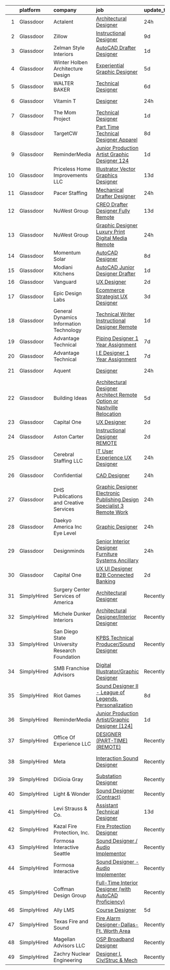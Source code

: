 

|    | platform    | company                                        | job                                                                                                                                                                                                                                                                                                                                                                                                                                                                                                                                                                                                                                                                                                                                                                                                                                                                                                                                                                                                                                                                                                                                                                                                                                                                                                                                                                                           | update_time   | location                    |
|---:|:------------|:-----------------------------------------------|:----------------------------------------------------------------------------------------------------------------------------------------------------------------------------------------------------------------------------------------------------------------------------------------------------------------------------------------------------------------------------------------------------------------------------------------------------------------------------------------------------------------------------------------------------------------------------------------------------------------------------------------------------------------------------------------------------------------------------------------------------------------------------------------------------------------------------------------------------------------------------------------------------------------------------------------------------------------------------------------------------------------------------------------------------------------------------------------------------------------------------------------------------------------------------------------------------------------------------------------------------------------------------------------------------------------------------------------------------------------------------------------------|:--------------|:----------------------------|
|  1 | Glassdoor   | Actalent                                       | [Architectural Designer](https://www.glassdoor.com/partner/jobListing.htm?pos=124&ao=1110586&s=58&guid=000001821f89dd9e9289d9bdbeb3566f&src=GD_JOB_AD&t=SR&vt=w&ea=1&cs=1_c3c13415&cb=1658386505655&jobListingId=1008018562948&cpc=B076152010A3B66C&jrtk=3-0-1g8fojnf4k27q801-1g8fojnfpjflt800-c0ef54a37196b6de--6NYlbfkN0ChYVx_I3yfZ_JDY3EFoivtqvi_stwnZ_kRt8Dowt_l_d1ydueao4NE-oUleRJ4yhh_ckygWKEP5-N0wGmcnQETPOLjlnrhwPluZifsPpHP5CnsA7G_-A44zcAi56axv7C1vHVPCpG3Lo4cpjWrYVQZ2zjuD0khbaun0PKhNXV2aix0iec4F6BCPG1tjWDwWmA7wrXpPF5dUFSm0_DPxuVuggCPb2-qxka_SWYgmekY4enoGexcGGQNUH8AimWf1sPUW2sTGc57cfGAFyIZRBePGlmzWFqpZ0PiQqHrOnQ32iowrOnGyPCMNA0s6-mHWsbpmaNRbEWMys1_bRmqfWi6FxGHXarMq17QQ_vah7mcu0akSG-0TSNvXY-217NcFXdgVcylEBLuPZtD1TQ8UPmfVaUYSlo0PkXIAxJkR622Jr_0IwncsNF9uD4iEBkh45Z5EsWCiJds-7nCsiLdd0zjO3oPGJ7Nm-arUCZ0beMI2AhuRrHfXwFXW-AU5kbwJj0OQqzmmRQ53wl8QytxoaHyIlGHWH-XF4GR9v4xTBw1Z08ZipuUWvjJbRvqVojowx8l8ZfT4xPUK1-x5ehafw6_GWTESBO3vlAk5PInNHb0DK4ADpl2Z2c1KQSdrIklMtwCnJ7-z29VblHpuFwhvT1du7XiJ0yz4GAw326oYUNl1L6dMnPnmQLvUpHlWsZsKQvjaJ2dyJ1mNuofc2rkr6UaBab_6WJhhvnGTFeKfbBMsITOZ4UTb_AWS6-8W3Av3LzI1uBYP48eSsvRGmc1jpujBfCeWhllF33b45gzFJJNnr41HFKc3asD7Rq4mdU75FP0ZN0Q_CXq_2GAJIOY26r02wnn37324T1dWCQCZvH0_eMQkTbokOMY90pPLAY3Eg3RnvEpToh9D-J_HLgFSYOi2hYSLBblWAWwyKEJEoOVk-lxFfcMp7a-2WGlMDyp0kit2jUb9zpnLMvMK1al6xqtkvTdJepfzz4nl9ZJl_5nig%3D%3D)                 | 24h           | Overland Park, KS           |
|  2 | Glassdoor   | Zillow                                         | [Instructional Designer](https://www.glassdoor.com/partner/jobListing.htm?pos=120&ao=1110586&s=58&guid=000001821f89dd9e9289d9bdbeb3566f&src=GD_JOB_AD&t=SR&vt=w&cs=1_eb2e419d&cb=1658386505654&jobListingId=1007997798866&cpc=654405A9B1E0A9F5&jrtk=3-0-1g8fojnf4k27q801-1g8fojnfpjflt800-02819dc45a560418--6NYlbfkN0ANMurRYyPEXg08u6OamUd1Mvhk-zhFSGYIZgoJR86UvYL2v6MoUqae-sD5DnU21vp4mwq425I4rhoRs2TY86WP2ZGxwYggeqRifMfac9_iVUjVLTSmzBiRRHPm-QA6FUEy6rVYqW73YgF-0AnZ1u-lc2kZd_IZkx0fqVwRvq2KMPivu2MOtUEWL4qeidtRgobIp3NwPqKFxYGniXq5_HsgwY8HroClOY3g84X7FuvIVgI3BXG-4hcrqG8EaE2ENz_DEbI3-7FAgiX2GX5kouTG96KR9Y7xrqzsYP0V57J9LxpZtyEmqTym7xOeWweWTWtWkCeIbAE4185CS7Ix-mltd6UYQQ5lsNj-PXzI2MISjvQAbcmmhQw-4ZTl1SCyptBUeMBpOwhtCtx6caD89Y6YGFSXAa9m8RsXESjHMzoxBfWD8hhy1ubriL1CcxuMYvNDym3i93g6EEommp5lmNrKy2BEUJnoMCbT-SeqC40hC0livkJynW3ZNmpihFIplj6SmD1IsGMN1dM1BOKMpvp_cAlkzOTx_WET8CrnhjVpI7TSoMplTeD2o4Q3XJaM7oEY2AAUEMFpHrxSvueBLyEqkG51DgvgXjVH2JYGMxbEoRXwEgkAVkSf4uuqaxoPCwlH7Ab89YAQgwPZ98DNTqjcnI74pwSa98ROMniI-x_GQwIFAs9Ga2acAIu92wHRqK2BhBFb80jM3JFrmE_29sziZidSAFcALvW_19FJdsbEyyWT6LSzi6s8lvikDPSB0szWWbctYHJMk1q_I-MLI2RRrZjz2Mz-6KYivA0XEN5vTbu_ceIKbTLlZZ8gkn56rZ9AQzaKCjVEFmj8el02k-X70VaZmaE8m9BEZvjTDN89WQrrMvH8XNZWIbYzJoPJlv-pIgka5QDC230ACwCwWYzvV8S4XdOfjbg%3D)                                                                                                    | 9d            | Irvine, CA                  |
|  3 | Glassdoor   | Zelman Style Interiors                         | [AutoCAD Drafter Designer](https://www.glassdoor.com/partner/jobListing.htm?pos=102&ao=1110586&s=58&guid=000001821f89dd9e9289d9bdbeb3566f&src=GD_JOB_AD&t=SR&vt=w&ea=1&cs=1_c846f594&cb=1658386505652&jobListingId=1008014475307&cpc=987D8AFE463DF687&jrtk=3-0-1g8fojnf4k27q801-1g8fojnfpjflt800-3fd5196e00651f6d--6NYlbfkN0CB1tmP7rfbaHtYFmPjg1Xv8BJr6DUbyz0HQmM4H563AlwRaaZ8jklwqnHGvrhiHN8wKb1anHQRmus-yG0nldGp5xBV1QuEg1tch_wvGGqXpM7o0blLuAhDHP7qCmEafrjWjpSB3C8cV9eydAYzFqDOpqvLUmXHJqtQre74ifzIzduPYtI-1pooTMFp4HtTW37TbxiytggaSkwwVk36aMzNBMhOJUzL26d7Yl_Zr9SCqBv7kXf8PHQEGk-Vvem9N75wgbxfI6UFHuYH5G3LpZkVrfB_FPrnf6MeJIsVx8v2SknnJz5_Ktr__tGxMstcYd0DNr39a2ApH9aXvfz0aXRO9tzFUTINhmL1yWldXZvIWJeXDTEvDGj-R2vciO6csK76fg1cLbtOemps5bmt4B0_FK2owaQSVF939Af---q4tmj-EKM4y13P4I9p8gty4R50E2L7i3OqI93-l7VER8X7mwGcSyfafhPaFlQastx_B72cBn5N-NjFeOuX8gZUfio%3D)                                                                                                                                                                                                                                                                                                                                                                                                                                                                                                                             | 1d            | Boca Raton, FL              |
|  4 | Glassdoor   | Winter Holben Architecture   Design            | [Experiential Graphic Designer](https://www.glassdoor.com/partner/jobListing.htm?pos=115&ao=1110586&s=58&guid=000001821f89dd9e9289d9bdbeb3566f&src=GD_JOB_AD&t=SR&vt=w&ea=1&cs=1_f90045ac&cb=1658386505654&jobListingId=1008007939737&cpc=1CBFC3E34E2A31FF&jrtk=3-0-1g8fojnf4k27q801-1g8fojnfpjflt800-7533a7de50abdb8d--6NYlbfkN0D9WMuHyiUFRAVMw1vLb9mgfRMEuOrfRtKWHTw0J5TN7iSKJUY5pXAqhTZVih5QvTBCVu0gudC-AyRxMoVKMBCKILS4UVqwaUvznjP7OZ-xIqYT1P5laE94P7I490BgUA4ShgKyP-N1lvatgl1PBSlcSFxr57yeaBThktCu2K62TgU-b0K39lsgXeVKdPgHe4l2e8Lyp9kLqef4CeyWlBznX1Ip0xv5wk9RwF8mqPf9dQbDKbPXYc2AeeCEOaFYSepZyxj_K4dYtHq8ha5DLeEzgzuowCC3Cbnpdy05b-sGp3va-hENa7v-gcG0UjrJ-EpstwjTd29ZopwNFZS_Jelkrs-LTIozhjWAHz-1S1rQRBxSVUzz2Fg1Dd1HzM4weKzd3Emg3VJKb8inoc9Hbr5QH6FPHbo011pHd3sbMFWYqLKH1vSCNgZu-FX9_CXZZ4YlJ7re3Ssdvl1sMTZ07Sxj3ZhEwdT7WNLgU0RcLzWv3cOETdA30XXEF75CoSvowv9kMnxQq994cg%3D%3D)                                                                                                                                                                                                                                                                                                                                                                                                                                                                                                          | 5d            | Kittery, ME                 |
|  5 | Glassdoor   | WALTER BAKER                                   | [Technical Designer](https://www.glassdoor.com/partner/jobListing.htm?pos=107&ao=1110586&s=58&guid=000001821f89dd9e9289d9bdbeb3566f&src=GD_JOB_AD&t=SR&vt=w&ea=1&cs=1_a941820f&cb=1658386505652&jobListingId=1008005332025&cpc=F7A2269C793D5877&jrtk=3-0-1g8fojnf4k27q801-1g8fojnfpjflt800-16b3193b0ede4e7f--6NYlbfkN0A1-j4u96m2xyqoeIWnPoR7_J4x_bs5PQ-S-7T73NKrWs1ICRAWkHF7n2wd2ehqD8mDuGAT67GNun9A0CDmgBq9KSGfgngPpHkvvyaAc0N8118XMNXDUARQgpqAiZ1AtpVDpoLLrYWxJ2obS0RKBKzT3HjfD14k6Li0J2v4QPvvVLY-SKT17o0j4UWNUxG3Dt19pFNoSCLLS1ux7HsAJMub1bOcRKoKmDtHSowxnp58r8UpROCpZQFyzERDz4fxbgE1dS5Zs77OLoprEEJiUmsoWO8lPOVyUTuxb_RouX8NeLP53-6_P-eLFjf_WhhpwXziRRaCqRQgN29WUTTBXPpc1t9wrEky-P1w1iymghDe9p5FiWhG5do15xWZV9FLaKNlpReSwORPhNCVgNvxZkQj_nd11Q-TBa5w-O65Hc8htsaZQ1fzd0MJgN2n2W8DnqzAVc6zlORR1dn6CdP8BGKxS376_t3KJg5cijw-cCO0m5E0Z9KjtOSt)                                                                                                                                                                                                                                                                                                                                                                                                                                                                                                                                                 | 6d            | New York, NY                |
|  6 | Glassdoor   | Vitamin T                                      | [Designer](https://www.glassdoor.com/partner/jobListing.htm?pos=121&ao=1110586&s=58&guid=000001821f89dd9e9289d9bdbeb3566f&src=GD_JOB_AD&t=SR&vt=w&cs=1_46da107a&cb=1658386505654&jobListingId=1008018057584&cpc=B076152010A3B66C&jrtk=3-0-1g8fojnf4k27q801-1g8fojnfpjflt800-cee884753ec02cbf--6NYlbfkN0DMrcEu7yrtATojKJA7cEzGQ3FdRGWLh0CZQInL4ECGI6k5tN82kdM0cJmh4vC7GggASUzm4EaCsU996kXBUZT92GSyxVuIOMC7ENHxGVTcr4_OgURBeGcEA39yMWfAcK3s_jOy6ePmQybPUfHlglFHcFzcX07v2DNk7J8Jgovk8OcR6kb0GPZDzz_AG1ZSA1D9bvU2tXYAypnI9qdIK2duhaC2vYZLet-IIyXBqbBLv7fy0W83Rph6d25_T0hMUqjzfWsWLVCiDQAQbLNT7zZ2_QwuteEZzHVfHVFuPYNZ29pnXDwW6N5IkRFIhEf4kplnT42TcZ2jd-EOz3xuUQyuj7WuTqO-N8N1HHdZsiz0MEgq5p9JAAM70kc0WdNqJ_mGI0MTENdPpDXyWc1krbs0LXJXHUuddmr1QJX9LYmP9wZcJhUgEhINLORgSmKuc-7kd7_PQSxlfonWN4eBqoHskkcoCSQgefQ%3D)                                                                                                                                                                                                                                                                                                                                                                                                                                                                                                                                                                                  | 24h           | New York, NY                |
|  7 | Glassdoor   | The Mom Project                                | [Technical Designer](https://www.glassdoor.com/partner/jobListing.htm?pos=110&ao=1110586&s=58&guid=000001821f89dd9e9289d9bdbeb3566f&src=GD_JOB_AD&t=SR&vt=w&cs=1_ca86dcba&cb=1658386505653&jobListingId=1008015881471&cpc=01657B10174A43CF&jrtk=3-0-1g8fojnf4k27q801-1g8fojnfpjflt800-0d498fc8e3d0d3c1--6NYlbfkN0BDp_epf89aHDQhKpPegNJQ_ldQpEFZQsM9OcONMGxWx6pU56EKHF58QjVdAUvn2gX7x6mULkCgfiwglTGDk5AuTjhhtxz9G1TGBsxBduhQeXnE95Ks8Bbut1Z9IVeB0E3JT1sBMrWGog5l7WGcKBrywVrNf-mR_QO2F_LnbEVnoUygn1Bgw24Jp1FD2PCkTCU-4GrWX-PcDy59WiEqCB31WOCCbY-g4bYNypCus3NOd5iOEhZKWLyqM1k7uwsLdhwMPJt55lI_rlyyxOwtnhCrVE2qXxt1-AWnZ-gJ9GDiprTQjnFRW-Z4qQo5QLsHVLsAw__Z4S39YOwn8mzM0UXm9NQsbvQJKtlM9FT5fxnFXMvu_sL7u_ZevHC4rhBzGljFhCF8vMDMMr0RkSFXittJsd_X5R16W_UdRYXWcwwSAZKPlk_xWZ4x94dTCwiWI9YG7X8f6rRNGG6oLByaMzog3KnPNA5jyOKYFKLbMEZybgUjC_vHwNbknMtATFUYOOw5FtiAOci3YNK2wrqg0XutrWqrrEIsaChN1e3elBgPHmnVHTliWfABXFFmmEJCN7fEUz1mQ6z7Bw%3D%3D)                                                                                                                                                                                                                                                                                                                                                                                                                                                          | 1d            | Beaverton, OR               |
|  8 | Glassdoor   | TargetCW                                       | [Part Time Technical Designer  Apparel](https://www.glassdoor.com/partner/jobListing.htm?pos=129&ao=1110586&s=58&guid=000001821f89dd9e9289d9bdbeb3566f&src=GD_JOB_AD&t=SR&vt=w&cs=1_224b267a&cb=1658386505655&jobListingId=1008001168862&cpc=C4A69CCDBB3B9599&jrtk=3-0-1g8fojnf4k27q801-1g8fojnfpjflt800-21c01eebee5600a9--6NYlbfkN0A6TktYCN0VG50lat1bxG6ZYGRoV5Av1OVF6J5hGgtfkbuLupBOf1hB4AfOK0qYtBd7wMBA6CJp82nAZ4USLNujEOWFbAMOMT4KwXvPCj_gayr3iq53d8yWc5MSqcO-k2mX1sVVPtvoxxvc30eUVqePpwhLaTIaXh15vfObKKtp0A6I0ENLoFQkQlxd6W7mJDgJS3Hed41Nk6g8VYFmYUU0xsQEOO5_xUaRo5hnAAAfd0XLGudt8GC8FZ9CnNyaUZYEnwDVRpX_wu2apKJ4fAGqojyB5w7IwtwJWWZuSy0EhqkOYKGgAGTHlxJxURva8cYeri4vJIC8pQGGmvPPffv9TbYkERoGxKWKeJvlqemDKgkU543Oouy7dgltk5Nzzj9MOwCTfvDclxjLXfRk6YD3XmUKDj7wonqBqBblYj_mPDrwkgY_8KJS-yGBp-Q6qBxsXHaYndzffKjDhymQKFHWJwmzs7NL-4LTatI_imbJiNKL_wdrovyo2DB40Cp66P9i495SHiS66HuZXRuQmdqxsWKW489_VhuhaTraE_Ao3sG-Dl1LM1ZGMYjB-r4WtS1yPFen86xrVRdGGvwR27L941SacWGRDFU8YTmU3ZtkZ6GfUFd8fo5BFZn5OykoyV_VSmzGAJVhVcA8S20GynBAFmqpYXVdjgn9TQWeCR3Wy_5-reuF2jaADDUUCh6Nv1-l0A5aTtvE_9BKn-Qm92rP03LhZvzJv9g%3D)                                                                                                                                                                                                                                                                                     | 8d            | Union City, CA              |
|  9 | Glassdoor   | ReminderMedia                                  | [Junior Production Artist Graphic Designer  124 ](https://www.glassdoor.com/partner/jobListing.htm?pos=112&ao=1110586&s=58&guid=000001821f89dd9e9289d9bdbeb3566f&src=GD_JOB_AD&t=SR&vt=w&ea=1&cs=1_052332fe&cb=1658386505653&jobListingId=1008015049343&cpc=8795CF9063CD573D&jrtk=3-0-1g8fojnf4k27q801-1g8fojnfpjflt800-483923777035cfd3--6NYlbfkN0BV5xWQvMmIkgUcdRWb7iWRWS4LnwJ0A4ASNg0KGqrukA_POA8ifgoOj7ZHGRdIKnJ6hU-Fy6hPRatKZ6qieiqvEvHj1oqrTY0pPiXCJ8Br1qXsme6Nkk9Pt9LV9bT_ahxJy2MUFPpA0rgFw3VAzODJAa2N6_q5OshETSVwVEzbW1JPJkimDcEuDGFDkUvGDcFzF56dYjs80cU1j7Ej1KScrtqV9-Rt6_a7SISGgQKw1HUt1sttcSubsFmSBJeGvAwuTFIVYnMHWeWx2TQ3ar_iZbGzGO9hNzKwqotoRVnGHpKUlMIXpcbNktsTY-B3S-X4Wlx7RaYkoQK95zOwGCEvMVpl2SSuZAqGrqdOLjYOayWujfxWgVJekdkXxqX4RxNZYuoJTZL0vhkFzkIFt7nj9DgkLrvk90gtWYxBM4_rJ9UE6UPw5N2l9B0J3gK7Oa-5F-ETUzeoGM9EHTqHK6Jl4MMfnIzOjHQV6hWMZjgJtfKQ5dVrr7v8cI4-hP8bISm6IPIUkSlrYA%3D%3D)                                                                                                                                                                                                                                                                                                                                                                                                                                                                                        | 1d            | Remote                      |
| 10 | Glassdoor   | Priceless Home Improvements  LLC               | [Illustrator   Vector Graphics Designer](https://www.glassdoor.com/partner/jobListing.htm?pos=116&ao=1110586&s=58&guid=000001821f89dd9e9289d9bdbeb3566f&src=GD_JOB_AD&t=SR&vt=w&ea=1&cs=1_3628305e&cb=1658386505654&jobListingId=1007990351779&cpc=07D58528F3898F33&jrtk=3-0-1g8fojnf4k27q801-1g8fojnfpjflt800-2611e5a9059534b8--6NYlbfkN0CO3TUFr4URSSPX6l5TkkvVasDt3AClMGcpanEz9GSmtas3hvN532OzG2KV7dqt_BjTS7KI1YO_YRHQFUtq3mgbsywGwSfCjmcTIVn8kRUrrLpWiQgzocsFqE4Fkmk6LdmdL0_OnbGjrDPxeEu8zEZaoNUSWde3zRV8DzoSYluHBsM0iSMw4YYUIH8cVsz-GWnSXdt2zdKClIO-r7rLiBqzVGTLC6-9uLuGdUbHV4GYUAN_3uIxa-sk4AW1K88x3sycN8V-9EvW1NyJN5xgADQw9g4XMfqDO85ITG5-k7IF3PtontQ7hMtmyTI5q7bqRoZrEyS47XdjbEuKCg8H0pZFd9xGB0bnQCqE9L3vu8ZRSfK0MS25Ang6mEuTc7_8olCnsFPX3yU9CI6d0AgdexNRfNJd3lFTPwRsgU4cCmP-lJBYmhGqwafJjsskLr0cGpWPwDY0OhXNJW9GKuglDA7QpuEHDpsH9cRjomY1gPlzETE7jnAi9AYsbkKDzkoTUsBOwlCpFeiOoulspB0X-vJ-)                                                                                                                                                                                                                                                                                                                                                                                                                                                                                             | 13d           | Brandywine, MD              |
| 11 | Glassdoor   | Pacer Staffing                                 | [Mechanical Drafter Designer](https://www.glassdoor.com/partner/jobListing.htm?pos=130&ao=1110586&s=58&guid=000001821f89dd9e9289d9bdbeb3566f&src=GD_JOB_AD&t=SR&vt=w&ea=1&cs=1_97911eef&cb=1658386505656&jobListingId=1008017195650&cpc=8795CF9063CD573D&jrtk=3-0-1g8fojnf4k27q801-1g8fojnfpjflt800-739d8fd228d80649--6NYlbfkN0C9NbM5eTIyBy5lsQEfjp0LiR4ZnSOO0g4plUqowSZMmwKNhg9sK_ssyMkRY9ssskwH5gHXU4cBqwkUfQzOhIaK8PwLqauZHPvulyzvoFLWwtLSuwWcY2fwHuPwOq-t23QvSF5JZfsMxcg7m6pC8ZoCofCtR-OHmBbCgeeqBxdocbUlNvnKyLWZDAoFRVWg-4uMPBJBfieu1TyZP0CQVsaB-yvSnH4xYULtUBtq0fHHQ6Y8zHnQhiNOcZJlwW7xhLCYilSbvzJKg4fufQbr7B9hfQ76JEPZ6bluwTg4UEn9MpqafOv0fBmUfb0BDNs7HDBE4wooAJ69kIzGHnOT1Z9Oi0B3YB7RRYIkk_0teH2gqw5dWREiCd-dHSepW_UjXxEKpLIkdJqPU0l27KrgQEQmRH-3nrK6-IAGwuKZ0078nOHQxtxVmxRzOu9X7rjU2Gps7GYl_cUMFuhEb-aCAkW_ifMgBVIQUHJYjhSkQuKK0qlLvnJBLgyBZgHTv03GGXZNsy43na8CC7PglI2ubr9u)                                                                                                                                                                                                                                                                                                                                                                                                                                                                                                        | 24h           | Saint Paul, MN              |
| 12 | Glassdoor   | NuWest Group                                   | [CREO Drafter  Designer Fully Remote](https://www.glassdoor.com/partner/jobListing.htm?pos=113&ao=1110586&s=58&guid=000001821f89dd9e9289d9bdbeb3566f&src=GD_JOB_AD&t=SR&vt=w&ea=1&cs=1_3cc03a4c&cb=1658386505654&jobListingId=1007991383802&cpc=4B86475FAF393599&jrtk=3-0-1g8fojnf4k27q801-1g8fojnfpjflt800-0e4dad841746d4d3--6NYlbfkN0DWCPMblvXmg65e051I_4RS2vwM3HfOIbdzHgj0Ry8eUUQ1wuH8q149_sayr-Pppzbec4mBIRsLo7hx16pbEppcvtKkjN4DJPjUYwzW1SCVDHGYy2nyP8uJRGHCgysSzPE7MeUq_Mo5J55vni2LO1pARVBHW1TxFdGuEJjRTyUbVpR4a-lQu-OjuaSUeuNciWZ_4OqJRpCnPdjjctDRQnR1m50GEs22KwC20Nr2qJmkpPrKp1RFUk5W-ahgR96k-AGc7Kwa5b2-VkPpxDOOWSQbMpduncwvCSknRKb-a5VbPBzez7yhDOEkIUeH7tMECFCKdIwc6hX9pKLi70bH0HuTqCE96ECSwHrm8WinMaLI1QM5nT9BDqPwoN_8TVFi98ilg8ERCFKJ3V5nwhFX2m5VXk75pQNMw4qBYoDOShAgyMQEaw7wLsflbQSJ2Zi5tcbTi8-O94wTHMDqP0MH-7RWFZOdIBsA43C_qIx2ZflpPtNZr5lXL_Ro8aHb3pYXMaY2MWMgIVyVDwAgboZLUKy0rHfGQ6R-JTI%3D)                                                                                                                                                                                                                                                                                                                                                                                                                                                                                  | 13d           | Remote                      |
| 13 | Glassdoor   | NuWest Group                                   | [Graphic Designer  Luxury Print   Digital Media  Remote  ](https://www.glassdoor.com/partner/jobListing.htm?pos=125&ao=1110586&s=58&guid=000001821f89dd9e9289d9bdbeb3566f&src=GD_JOB_AD&t=SR&vt=w&ea=1&cs=1_8798dc84&cb=1658386505655&jobListingId=1008018246750&cpc=47CFDC01B3F81FAC&jrtk=3-0-1g8fojnf4k27q801-1g8fojnfpjflt800-86aeee7ca621c6bf--6NYlbfkN0DWCPMblvXmg65e051I_4RS2vwM3HfOIbdzHgj0Ry8eUTX2grtM8WtZedPS-r9tmH-it_c58YA3SJkQIyd9c9uCjTqEP9O2jUZQ2ifxV2g0TlZ52NYH6mne5Tx4hww6hsJ-f_HF0cTEOEQY-ofhY3S2GN2hVGt7SSsYTf3n16X2WmTNQN5dzj4zwdnbVHQnCyaRW0wh31nLwFpsTyHu0IGKW4e_LVU1Pxcd8TIgOVkU01U-63VWporervRvk5s6M4n9IYRJtrevWkidHrMUlTf3n-DqjgqHOberHuLiOHVb7l7mDgs7svzjPrlziUjjbx3Xep52R8OGEBesQJEedbCtgJfYJ4zfDMxBzNpqygHZnJjIvV9_BsYiih99vuFI_9EMBR3v7zvOe747dwv2fUZG3GVxYxVAyrbJn5f6K-uUDfvBHefqbErSKhvaSNZNFXXpi6OzAw2sSBo2JDBmSb-TD-gpjq3TDfnpGMPyv98l-kBFRlrqrCzkYro07KYUkN-QOfKuZF5r5fD3fA124KHO)                                                                                                                                                                                                                                                                                                                                                                                                                                                                           | 24h           | Remote                      |
| 14 | Glassdoor   | Momentum Solar                                 | [AutoCAD Designer](https://www.glassdoor.com/partner/jobListing.htm?pos=108&ao=1110586&s=58&guid=000001821f89dd9e9289d9bdbeb3566f&src=GD_JOB_AD&t=SR&vt=w&ea=1&cs=1_9af7f3ad&cb=1658386505653&jobListingId=1008000555080&cpc=48B9F4758953335C&jrtk=3-0-1g8fojnf4k27q801-1g8fojnfpjflt800-8f66ce08d7fef267--6NYlbfkN0DTCol1LSrtDeUAgJqnK5qe80nms6eFA40qXfXqIXevpFyqZJjC6Kuv_Vkb9EKEHwYS2LXhlzrYlWHtFNQmwyiSHeg4VnfMAqWMhVvdI5M1U-leCGIL7HMzoYDScsyG0zv8fpqXl6Om7FQquKZ3w4D1js1Fo_oZTrEom75wHDdN8YWGcHcInPUuMxxa5PuOQPefNe6szFX5itqmBamNXrDVI_n4SJJEvwCnJakWg9xMOGQRLyLu364rMrMHZR-GDE2m_LqK3qKu1iOfcd6zSumTTYuSIzVPoFkSg347B5JAFXND2NbUbRsGqKF_0vo-o_E-25IAFb4Ff50La01PwMtQ29lGf2Cx5R8hc7Lhv2l4SyZktt7KGBynA-fxrOMUydILUJe5I2WWK_ACOls5A5cDErZ7eipYIbHNSexHvDauCtcg-N72C9OYbTNFpOTBW6_ZQnFG0MAi5_-3FtWHo2ppN1dxPUwZzG2M8Q8-glrMQOqxndk7B9LxcHbaWIp7JPo%3D)                                                                                                                                                                                                                                                                                                                                                                                                                                                                                                                                     | 8d            | Remote                      |
| 15 | Glassdoor   | Modiani Kitchens                               | [AutoCAD Junior Designer Drafter](https://www.glassdoor.com/partner/jobListing.htm?pos=114&ao=1110586&s=58&guid=000001821f89dd9e9289d9bdbeb3566f&src=GD_JOB_AD&t=SR&vt=w&ea=1&cs=1_a8339daa&cb=1658386505654&jobListingId=1008014902943&cpc=4B86475FAF393599&jrtk=3-0-1g8fojnf4k27q801-1g8fojnfpjflt800-332cc31a19869837--6NYlbfkN0A0jK6_b1ZQGaaYFytyHnxZ18D3zrhrxrvRXpp7YqkbywCQ-op18XfOlQGboWhonx6iEJ4b8-XzXDBLGLr_-5clrshc3jh3TC2gYneS3LeuSoBTHDJgXKmZXAOW5mvRbRhXUzU0Nmhh71_O1KdVsxNjeyKyyi36S3Dq1bFF-27N2qWxXqy8vUhg_L_WWQJPpHEDTlSHcvHc8nTJXtwQI6JoFLLxGGuWQOASojeHMMhe0DGEnH2RvaRdW1FFdIBSYxJFOMsOfpJyiZnnDk1DD1bucQ2cVNP27bTLZPlszOKp9V3X8Nau6mawKJHIeCTHP-FYNsLncTFQNB5As2F-dbmihREta30P-mkR70nsZQbOLEsMUdg4ktae30Yj8M4ATU-Jp-AImYit3TxZTRluotxEbh-CliLtjrvdV2bRynI7HM0G4jTpKXQ0qTMWrD9tICfFogO7uCEx0seIU5DIa5F373a9g_M_nnLnobvMIaQB3yzgquWOTBQVo1_2HtNdsu2dNqKXQOEtjA%3D%3D)                                                                                                                                                                                                                                                                                                                                                                                                                                                                                                        | 1d            | Englewood, NJ               |
| 16 | Glassdoor   | Vanguard                                       | [UX Designer](https://www.glassdoor.com/partner/jobListing.htm?pos=118&ao=1110586&s=58&guid=000001821f89dd9e9289d9bdbeb3566f&src=GD_JOB_AD&t=SR&vt=w&cs=1_c4248cd5&cb=1658386505654&jobListingId=1008012719121&cpc=C4A69CCDBB3B9599&jrtk=3-0-1g8fojnf4k27q801-1g8fojnfpjflt800-ca902f2d715a43cb--6NYlbfkN0BWQs_M7ZA8XLbIFWVw-PYcVVEPryqVLyWhKaEKPskHy2YkbHyHJDwBFABfX2IzFJUFRIsxY7z-4KfcKbQhDNfGzPyTZgFL2yMW2TdbHptY5QmfxjoI23w9jMOtnl386Kp-2yF5KAlHVin6fjtTo9FpGMuvuo1aBx15Qf890HmH539j9zNFce_toXoO6iTfak7RCYL0cZy7tdTShyV_Drxg3vc5YGgNIQWhPJEv7fPpN5swu_nXPBPJKPMNwbUlesuUltD_OyKuPZybGdzPAcZ-kfVtKnuKDmlNUbzKknAHMhJ9ebHEIBJ-5u0_Ermhz5hFHWd5H--R5X6fklYScasY7eT0waqe7tUqoCsVrzRsiUciBDA2P411qO6uQqdFI5y6xk0lQ2GCWy6AC9vnISEBzXRy5FpE_pQANgu7iU_vT7XPvmBsonDk_P9i9OXNJ5L2PcfzdyPt19kZMzPYRomAA6C8XvGQE3BO9zqBet_sCHnPsZECGac9EdIGERehUndegUlhp59UWXr0Yr7ahH86ZCHEBc1PABGNWw1Dtq66Gg90Mco9fvzHHbcvSlZlgSkUAsCetDNrUCig651ci2KveYRW1TesALfOdqcLjCgiU1x1jdjqkzTiBAbQ0xPzim1ZpUncXP3snCfHV_uSAsvlET-220K6oliu_XdRbqQUq6T8xZCgrneMIZzTynGERISfFhuHmO5Na3oo2Zsns0ymVpXiSlesR49Ml-dkJK1aIjJf6wBnNew1ag714r8oo25eBSnNjbe_CH9saJsopFf60p1Z06mLon0CCJMGrL6iMvfT2HxDLO2oYyXvB-lwzHP9fh5N_34r8fx4Xv_GiZ31PwnD-7nkGsS014LeLrCZch-QsbxpZ6cHgthYXW7t6o4wmi_HNo-6wUVwr3S4Y7kfCpvh6WwP0LO5dRg5KlZ7k8JIhx6mnPwb8zmJL5e7Yi9FT6hEpk47CNoYi7PnPkmcMK_yOBDdlGidcksw_T2F2ql7An8xcELjN3cXs0sPBPz0jmY5pnHbig%3D%3D) | 2d            | Remote                      |
| 17 | Glassdoor   | Epic Design Labs                               | [Ecommerce Strategist   UX Designer](https://www.glassdoor.com/partner/jobListing.htm?pos=117&ao=1110586&s=58&guid=000001821f89dd9e9289d9bdbeb3566f&src=GD_JOB_AD&t=SR&vt=w&ea=1&cs=1_d4fbd1c5&cb=1658386505654&jobListingId=1008010953277&cpc=451933188B21919D&jrtk=3-0-1g8fojnf4k27q801-1g8fojnfpjflt800-93ccc19a16b6488c--6NYlbfkN0CHUnoaWEuS_tgOllsHIl5Penk8b-4u1HU56XUbTn7r21XQTncnGJUQIrDz7-j53y3YhOfkw3_gvP3W_SuXaZkgp-rYSEfTyIXvjs4qzgmBbg7p8CEXbQGZ7lFZRn-bUL4Uyu_hez59SskhYTUfE7XEHj2jBwwgpMS-44WgScBtACp_8ItluDhpIWwhdDgC2MTqXaMmGvLr3DzJx1WMg3dwODFW-Q70C1bwT0wCyLkAwt0fc7sLM9OXUJConbbilatoOvq91rjOzHvqeJ26u75YNZGpMNSRhwuh4BoVw0IjcFRGaXO51XRa7JXsZIr_C9mWPrub-YLQawterasiA7vdXLDI0WUQIUNnRj15o3xp--Ddb4uyUNDIfn9-ZD4gB_JApHumnDPZ_MuISUjKkCy58uv7VqF084PWbOOPwUGIKzB-TP74ZBLnjbzTH9OD1QFctVg0Yv9mkJHNOLY9cGJsx3L9QLUKbw_dPCujrxFT8eQhm2rTaLmvxQ1eD_Dm6Bc%3D)                                                                                                                                                                                                                                                                                                                                                                                                                                                                                                                   | 3d            | Remote                      |
| 18 | Glassdoor   | General Dynamics Information Technology        | [Technical Writer   Instructional Designer  Remote ](https://www.glassdoor.com/partner/jobListing.htm?pos=101&ao=1110586&s=58&guid=000001821f89dd9e9289d9bdbeb3566f&src=GD_JOB_AD&t=SR&vt=w&cs=1_1b71057d&cb=1658386505651&jobListingId=1008014977120&cpc=C5F9C09AE97B3D2F&jrtk=3-0-1g8fojnf4k27q801-1g8fojnfpjflt800-df21cb011ab02caa--6NYlbfkN0AUQZ8Asas8Wm1wDdnz5O06L7oB7puhrAg0PYDUnAGveRI2UpZ792dDT-aa0VKOkLEkTfpHpGp5JWDozHufiXrp22Lpk1ZOoYeuVlGf4lkIWJOpuAvrRA1A2pblQ2P-rtozmWgY1e_m_L4Cy-F5xZB0HV_MvoKxaL6t0xV4o-EuYEKq07wFjT5IxLgOcehKPi8PIwvF2V9LxoWeqegTZ1nLZjfJa0zMeTSQbElwbA6RAsAQcgE_PhErv_oKpddU-MZ8WhtNyYYbwXro_SzMrxwV0ylrc2MEbESq8XySWywqGK3skeuV1ovEEB4rHN3RTAt0ffYrpTtdL4Eu2klAxEPciH5xV1Cpuf51pJF3QsahziYr5Owsmei413MFOZg__WQOp8cKA_RT4JU2Np6LOTke7GEeZALqWJ8_GncsK1IBN-70mAwVED-9b_wxEbo-11TlzN5vwJSwzQaLF2btCtHyXwZ4-VW2kI9cPCRvgNjZuEy1-5VcEbwVvuBmeVLDjZGjmg_95vwCuMv6Xy8WqgYyr7eViBkwClyARn8jYhWKkH3QwvBiCH8i3ZK2nCGIWrE%3D)                                                                                                                                                                                                                                                                                                                                                                                                                                        | 1d            | Remote                      |
| 19 | Glassdoor   | Advantage Technical                            | [Piping Designer  1 Year Assignment](https://www.glassdoor.com/partner/jobListing.htm?pos=123&ao=1110586&s=58&guid=000001821f89dd9e9289d9bdbeb3566f&src=GD_JOB_AD&t=SR&vt=w&ea=1&cs=1_ddc79ded&cb=1658386505655&jobListingId=1008003556058&cpc=0FE1F5EA2BC84A01&jrtk=3-0-1g8fojnf4k27q801-1g8fojnfpjflt800-d9636f47838f718a--6NYlbfkN0CQRQ3eiV4YWjrRS1ho7HVQ9JO8v6Fb3eU0yDOJbdOiEguntuRlpE4-_N6DYLNj-Gqm2-462ZE1i_bfDkIx7HstTj6JSFdCgcGt6zUvugYV2DA47An05UCN97cGTv7SCX_e_cuxNXq2pYKZKD61y9w1O7XGoGV9kf0ypAPh_R7u3Bhs63hgm6HYd1YG1q9Vt6lP4w9pTg1FB4VglWyXCKknpD682V7L56zlxO2VuQ3GCmfgLaP15TDlyz80-t4UQP8WY3iQnVu6M625Y4Vy6CU31cDyrX4IcyiD7bAGMStQbUdKC7ZovLoofphrtsbflis4FO1E_nRUsBBVrG1TWyPomGkM4yqjT2VEHf1wdY46KabYzIH1R2DrZlfbFKXv2TAsgjuUJUCQq686vq_xmkmL6UdvScRhoJaqLOLwMb6IKAQz0BwxS94Xp-NzhExukPdXKjvOGSu9DBRQ_y2FPS9dQtEJGIgtiBxQdVPG7WmToWdrgcCywVqCm5ly1R-fETHURzISuQmVqXG98xcGokL6qoLtTETJAvrSAJEQiNNKfR1SKavHr1nr2TfseS-sOOU%3D)                                                                                                                                                                                                                                                                                                                                                                                                                                                   | 7d            | Westlake, LA                |
| 20 | Glassdoor   | Advantage Technical                            | [I   E Designer  1 Year Assignment](https://www.glassdoor.com/partner/jobListing.htm?pos=122&ao=1110586&s=58&guid=000001821f89dd9e9289d9bdbeb3566f&src=GD_JOB_AD&t=SR&vt=w&ea=1&cs=1_8c5ce619&cb=1658386505655&jobListingId=1008003556045&cpc=D2F1DE17EE1F43B9&jrtk=3-0-1g8fojnf4k27q801-1g8fojnfpjflt800-8bcc269da1114994--6NYlbfkN0CQRQ3eiV4YWjrRS1ho7HVQ9JO8v6Fb3eU0yDOJbdOiEguntuRlpE4-_N6DYLNj-Gqm2-462ZE1iwnb693HMn_w8H8FzxqaJ6rlCebwKv2H4Izw7PH1iUaJdrD0ZMPyOBS1Fi_NrSLteqdUddWPz_PpGlAIeOS5R8kH_h6nOjEbdHTrxOgabx2gRMajY8v2KfIku8hBcI8HNjCCVlf7zN3ga4zDtVUtFQm6_GN1IezQuuCwtjWs5FLrkttNJbv1OJ725L9tfUs_KLOKx8WPcmV961URZXPhqa7frtgVKE9xtJneFBDMM5OEfpq_k40RuLWgwzZCz0eWCIb5yW41r9TSxIYvRM3Z0-azULdeB9gkMb2uKhKzJBjep9fIXUMjf37h127BEAzjI_uLT9mCZQmUo6MT1bUSzf-TrSi01LnrycWRv_Jb4rTv3QdZ9wjbqpSnhdmXNdnpzL_0Oe5YFWnUNR4TaCgcFEn05OOL3xbZwPaATV2GRE_VFXRkGQLUD3cc64hF5DzFmCxj7p3p-QsGRhQ9h4yntO9eqmIwNYE0yHFdviQx5ceOJCuulK0EkkM%3D)                                                                                                                                                                                                                                                                                                                                                                                                                                                    | 7d            | Westlake, LA                |
| 21 | Glassdoor   | Aquent                                         | [Designer](https://www.glassdoor.com/partner/jobListing.htm?pos=126&ao=1110586&s=58&guid=000001821f89dd9e9289d9bdbeb3566f&src=GD_JOB_AD&t=SR&vt=w&cs=1_41b8cd9c&cb=1658386505655&jobListingId=1008018236820&cpc=A65DF3A704A48F9B&jrtk=3-0-1g8fojnf4k27q801-1g8fojnfpjflt800-5fbed3b882f154dd--6NYlbfkN0DMrcEu7yrtATojKJA7cEzGQ3FdRGWLh0CZQInL4ECGI9gD0Wolx9R2v-Aex0-GK04TqtDen7U43C30FaHb4Ln5f-iFsaSfUTduxmsjLTAkBCH71b9WDwGXDLlst0LzkVuThKRFgtvIfx5RftYoXreSW7V76uqKBZnP6jeAV-YPrHFszYv8FnFPlY7C3DWLMk1q4klD_2KXX0MhwAIFrmxsty-PVyd-LpC-LXnU6fVNNE30qvslDq4qpkMJhr8Yh1oRpsZivUTYLP8rZPn95BInOlh_AcFFTvCn6iT0H7At95DgGDJkQB9SF8lWdhvq2K7OtUIezOtYeVDM1Zml7eg2CwtRLOkPd1jM0HOXjW2MEsSKC2ruOnjicX2FjPQMfmyfpdiKGezndCmOjokT5QjDgfhVze9fxDSQ5XMpyS-O4jH2Xn2ejpKVgDinGAbqrh4MWF5Omu1WaF3ytZSBiFnz)                                                                                                                                                                                                                                                                                                                                                                                                                                                                                                                                                                                                | 24h           | New York, NY                |
| 22 | Glassdoor   | Building Ideas                                 | [Architectural Designer Architect   Remote Option or Nashville Relocation](https://www.glassdoor.com/partner/jobListing.htm?pos=119&ao=1110586&s=58&guid=000001821f89dd9e9289d9bdbeb3566f&src=GD_JOB_AD&t=SR&vt=w&ea=1&cs=1_533cdec0&cb=1658386505654&jobListingId=1008007950648&cpc=F4EED0218A761C36&jrtk=3-0-1g8fojnf4k27q801-1g8fojnfpjflt800-a5c75ad899250a0a--6NYlbfkN0BoeN8o2TtYIymYcGb3iHz_h7Kekt3ZVqOBcUvSGCcqpdut1AHNGJ09OQIwsN0pP9R39IPZ8oCBJdF6jBxXZ3vCS7J5nzZ16EwXliKNNGI97UubGT4KkQbYXu5cVIgmMG9sWAJosAg6wKGCCee8zv365ICS6h16MVmLp0-UDsNchc1SyARFdT_VxXgJFjehBv0hReEY5POxUpNa-n7ZBX50Q00VCwtS25SGiXgc7jUr-Qm1j19gh2wwbzZdM0ebzF0Hu7A6zSt_cMFabyejPSRZUAuHpDlYYoylPye0QGJz1dHPQWCXu8OWuoOb9tkHLQK21W4uRbhS6pZfphALvi3k95JrqakM6aiAZdl8UFHxeKBJ0NWYlJUQG8AIR4QNI8YVYG5WksOeDkPTEF5oK4EbHch8i0g9uPBvoo5cMlrlpukwsaKoBbPaC0KR5jZS0uh6MFUQ9mEZHVXmbC4_4oFIh9XX44PGsgAyRtWxikCThw0NZmgpAaDXmv6eWtEQeLrQ19gNR3M-oE6j5_ypuwAcv3POK5e4fwkm0m0s2_QzTQyiiX0ottxD)                                                                                                                                                                                                                                                                                                                                                                                                                           | 5d            | Remote                      |
| 23 | Glassdoor   | Capital One                                    | [UX Designer](https://www.glassdoor.com/partner/jobListing.htm?pos=105&ao=1110586&s=58&guid=000001821f89dd9e9289d9bdbeb3566f&src=GD_JOB_AD&t=SR&vt=w&cs=1_1ae50455&cb=1658386505652&jobListingId=1008011602879&cpc=92BEE8AC7E71C1CB&jrtk=3-0-1g8fojnf4k27q801-1g8fojnfpjflt800-91f10e48a6b6165b--6NYlbfkN0C3j_zLGvpMLCdiZ0WC46XqVTA1VMZzOzKXPhAXwYlrNb9EbKZEg8x0wzjxx-xvfPomewLyaaeEr9TVFuG5vE9mZ2YN9Bvg6GIEnfVYmxkJkPP69eN4Y2HIJdJDAiuT_hN0MzJ2bvktk0xd7ceKLOq_XK2uAMA08hwlLwFbm2EY_bfIK_ElvZ9Ib-J1EMRD-kGleK0L1yYkzWfngin_xrbpgUpfPSOSbJtwRSfswmwoVxQ9hu0HN_UR3FH1vD1bbCNSzoaQBz8u-lzod1IRe9phKlM3wshzIYMfplC3oUwNY2NiMOH7ocVFk94hSgX7JHLpmRX73bRyIbQmjJnCcmDiLIQVOf54ifHA_g0dJx_cCSmykMuvgt8g5jsIvQhw8CheIIjVJJkgDyjquMn9nf00rkXeaiSJDVvkomPrwB0WSRlqF8WawRb9B9KaioMzfg0%3D)                                                                                                                                                                                                                                                                                                                                                                                                                                                                                                                                                                                                               | 2d            | Plano, TX                   |
| 24 | Glassdoor   | Aston Carter                                   | [Instructional Designer   REMOTE](https://www.glassdoor.com/partner/jobListing.htm?pos=128&ao=1110586&s=58&guid=000001821f89dd9e9289d9bdbeb3566f&src=GD_JOB_AD&t=SR&vt=w&ea=1&cs=1_c2822fb1&cb=1658386505655&jobListingId=1008012924334&cpc=F41FEAB56D215062&jrtk=3-0-1g8fojnf4k27q801-1g8fojnfpjflt800-3ab1138c010bbf29--6NYlbfkN0ChYVx_I3yfZ_JDY3EFoivtqvi_stwnZ_kRt8Dowt_l_d1ydueao4NEv8X4QANiVn9rIb10oR0wOP3CZCMBh3PMNcC05Boj-Olc5jB3hs9E6jlfYzXzoYDdbOH547hu8Exyw_QbH9SV97u9eUYUzFy9EAwvPhAFahpd1rqBqiuDvauxGATKdK3xCJqmAYqiXmHObNsPQJ07CXmAF02cRklu2T9Bn5b8C1t8CAMSLwCdrYnwSyfnjp8p7M2DpSgEC6PUeCMTKYICA4gDOFvnQF_nj4TSYERdctOXJf62puot6TfobBmv6vsH7F0SgkMhpxchRfuIMAMLnuouJB3xFGVVeCz-4pXEfSqIP3PgjYhXLEwMUq2V6KXmuU1YsjsKHGBwe_G4SNIB0cACjJYMo0OW7UIEip8S1QpEWLcYL8wS-IRZzxWyVkk3CiakYLQUWc5_nwZzGuRznav290Bfpsslo1esKKfxfUjR1-h4P3YvQa63XKr0pJoZv8acDtzzhrkyGv_Tw3HiRpCDXQtCAswO47E3Xhi5isCDaeXqQJtLscR21B-yJlYzMjhqSLNPOlG0bqQYu-zRo8sU-3fQA15YxTDwLmnQf4FvdfC9oxeTzE8nmtEZZUC3AcuEKPnrhzw0syRQSIbp-owmBuj6o_76FibXvnLHZz6enEGo6ep3HpEtr0WjvL2n52rY1SRmqBF6kd_NGzfIqSpNtqEqBN7GVaakN6Ei-jdhS-sIEqKuLVmVPFEadrOTR6C8CwNZ7NbJHe26-x6Z_aPb0vLIHd1dmwvtAuQ9FYmLE6qPz1l2d0TR529Pk0oqXmmUq_bgPryYw4WGqriH10Htzuo42LOGH4Ij0CCRFSjKUePvZFHuxWICd1sjFDiWab82WOtmcRCZFh91VK2CVp33EcMYGm8FZUmTdIRwOkCohkAF8mdYJrb5ep4pxqKSdo5jrovKJJwAy3NPYdkhaQ%3D%3D)                                        | 2d            | Washington, DC              |
| 25 | Glassdoor   | Cerebral Staffing  LLC                         | [IT User Experience  UX  Designer](https://www.glassdoor.com/partner/jobListing.htm?pos=127&ao=1110586&s=58&guid=000001821f89dd9e9289d9bdbeb3566f&src=GD_JOB_AD&t=SR&vt=w&ea=1&cs=1_fde3dd75&cb=1658386505655&jobListingId=1008017569360&cpc=9DC6E4D8324653EE&jrtk=3-0-1g8fojnf4k27q801-1g8fojnfpjflt800-32c2ec270545ad2f--6NYlbfkN0AyAHJXbcnktBsV79H2jMZuERresz3GbqbFOjdcYuLsTnMQM-lWo8ZxiBy5_NdQx6nSbaYumyYoct1IE9v2Aw7A5hKQe_3BZtXCn6G0pKB7bwjcXw6OZ7DS7swNf0NhS3r5v68ZlQAdpM0iqVfLqXdM4Qhh6Qtamv08qhS9w3YQNGsj7d7d4osusCpWfGDnooduc0WKdj9zdTiaablRNjG5FUSxjAl1ukJHkKmsPFWLybti9VJTFk6lZQqAOmK-25hgwzspY8U459LJyL1P-dlQrPa9vMyuN-oaHgR-_zG060-_jcG9kWDOlLfdG7iTYW_M8ceS7xJA_-m6iftqnmF02aY272TCR1vqXbvUufr0zlMNSSGjF1p8PJVOrmTFIAXdo1NC3EjicWoK-S7GJyngPk8Dw2MnlN3hvpPCpPr79fJH9-M2YtlNYlwslWbrJLUwq_nVeJMtwbM2jfcbiWXVtFpBFWpPfv4DgDXVhhsx6yqLpdpAzdrpHRq39I9V46aHqxfelq0uZQ%3D%3D)                                                                                                                                                                                                                                                                                                                                                                                                                                                                                                       | 24h           | Remote                      |
| 26 | Glassdoor   | Confidential                                   | [CAD Designer](https://www.glassdoor.com/partner/jobListing.htm?pos=111&ao=1110586&s=58&guid=000001821f89dd9e9289d9bdbeb3566f&src=GD_JOB_AD&t=SR&vt=w&ea=1&cs=1_319d3239&cb=1658386505653&jobListingId=1008017230954&cpc=1120CD366D53BFD9&jrtk=3-0-1g8fojnf4k27q801-1g8fojnfpjflt800-e88595c28c1c156b--6NYlbfkN0BxfXuhjk7lFfU_TSZLeNo5qQyFZJaPjDxGbsk7Cz5QvtXGoz5oOI2ecdTMbtnfkQu46aPW0ebJTeog4Owjti-onOIlBLj2o5IVzeRDO-EUCWt04i5pJ9zx-D0eWyidyC8q-dKjJDssymd9SjDfjPyyD--OtlcJKoIS2ImJU1iPEYtC3uIscbiyB5l__mZ5NeF9ZbAAbMNm-fk1suKCIQZ1-kbaxbgclI_nbeidN_FuNq-V07Q--9UB1kCYmOKtUUxYTR1OzI11lYPpEOXr8Q5SKacYyeqxCQ-Kl7TZ7FWzHnTa3W-mYgu4gkangQZ1lIguokCa0mJy-0g7Ohg9W75-U7Rw2nC_K-vcD5uQMkM_gWza3JrMBAVKzkvtWFWSAiWlBA1nnwLT9QRwX50Y5v_fqH2JfuRNbHpOlZQ_abPbzccxEn92QPV-dBoZFrRIPcwO9noLQJqjTzDaXvDM0IBRupxTOVfSFpLGmExjIa2SWeSSpijDaExzRPnc21k-D0c%3D)                                                                                                                                                                                                                                                                                                                                                                                                                                                                                                                                         | 24h           | Charlotte, NC               |
| 27 | Glassdoor   | DHS Publications and Creative Services         | [Graphic Designer  Electronic Publishing Design Specialist 3  Remote Work](https://www.glassdoor.com/partner/jobListing.htm?pos=104&ao=1110586&s=58&guid=000001821f89dd9e9289d9bdbeb3566f&src=GD_JOB_AD&t=SR&vt=w&cs=1_91dddb09&cb=1658386505652&jobListingId=1008018280017&cpc=61B26E8FEFFA679F&jrtk=3-0-1g8fojnf4k27q801-1g8fojnfpjflt800-16347db153448fdb--6NYlbfkN0BHcT0BUJpfZ3GJkZrFf5ynVVjCrYHM2NmAqq_5D913ixRy3JuXgnguu76XU-RTSVGY8Ff_UgAGZi6-ERN7AGkweeKH0qfFEygX5yagwFLbkSZeNJK8myDwBXZZAf-pREXpZ49J9CJBQw-XfZS7bos6Zc8RdA1-3qQoPQTWe3ccvEhNIi9BF5jHjxRzZjqjousD15L7EPYGwiGutFTkIY5fMnROVVi-J2XgscAQGwsSGUufX0GIigfjNlLwN-zX66vm5vMJRRQSHmmWqPgBFJOt9fJM2U4y-XsjNzJHa-28kyTTUnqRXmrgQGzEXqKffUepePI3P3FuOCmQU3zIFdyO5PX3jJ3pFRmWDFVpP-R1yzWuv8OUtTDNuTfZDo96iR_AdO8W2bNZAaXu9AIQqW3w1mrkMOIkQCDrOpv8qXj9MMpUeRXq8W22jKUh6Jr7tU6w6_sa52DOIzhQ0muz3SpADWwh4RLNmgf3XQ0eAfAY-GT2HvcWcx9LfmQK5een5FqT3bieQf7HJLVjzktuAndCv9Fe9bU42kaXhayZROM5EGZMFXd2PTs8UyKQJsPuq40hlKr3RZ7KHt59LxuDljrzy_yQ2-ENUCDrAU_3gQ4qcCpqeZWjf769pXIXw0DEVYh4MIAO2pYNFQ%3D%3D)                                                                                                                                                                                                                                                                                                                                    | 24h           | Remote                      |
| 28 | Glassdoor   | Daekyo America  Inc  Eye Level                 | [Graphic Designer](https://www.glassdoor.com/partner/jobListing.htm?pos=109&ao=1110586&s=58&guid=000001821f89dd9e9289d9bdbeb3566f&src=GD_JOB_AD&t=SR&vt=w&ea=1&cs=1_765e66e9&cb=1658386505653&jobListingId=1008017650135&cpc=ACAF1607C5C1E404&jrtk=3-0-1g8fojnf4k27q801-1g8fojnfpjflt800-d858aba460849d32--6NYlbfkN0AYUfIZYEnw0ZWLQ15-hEi6qBVkEbDaUIDtRag2rCwzGAj3vo72XA1axtogUjrSD6iE1JGB7_XAkS5O1B0R3UTl-10yR0U7K3NuegQyrJO_zwixnAMN4UtDPLB-oQtzynI2E8vOQv8hdpMhjf8jLkqKb-2ifbbym7I-g12E6AjjH1gk8339Qb8sDsS7Ufn2VIPUP86Eyc6FRAi_heQOqw8k4qW_6V7paurWtIdGPVgEkcsf2geE3YWarUlDJrdRS-88_j00YZzxLgA3SYxUALaXYjsnBhZp9njMEkvOGAPSTHmUU6jNqiOjRV81yQyYner1jtQxFhJ7MAXwYFfhqCgCZIQz3RFwDgPV5twIi6EqHEpYOCjOm8nTJugK8PCyWZepfIeogW9GAtISnVdJZRi27A1IuB6tWdW5W37iNcIvVB8htYLIrTQN1QIpydFzpDI7-SKsnBviqmjg7CpFve1PyPQRnPz_seQ4jtrWorVRPfo5t_PjqnqIOjiSQM_KXdQ%3D)                                                                                                                                                                                                                                                                                                                                                                                                                                                                                                                                     | 24h           | Ridgefield Park, Bergen, NJ |
| 29 | Glassdoor   | Designminds                                    | [Senior Interior Designer  Furniture Systems  Ancillary](https://www.glassdoor.com/partner/jobListing.htm?pos=103&ao=1110586&s=58&guid=000001821f89dd9e9289d9bdbeb3566f&src=GD_JOB_AD&t=SR&vt=w&ea=1&cs=1_2843efd8&cb=1658386505652&jobListingId=1008017361717&cpc=A938E184CF850189&jrtk=3-0-1g8fojnf4k27q801-1g8fojnfpjflt800-9792d03f0859afc3--6NYlbfkN0AgtJyK_mEgm6Ks_13l5EY6Ww8M__6-LUAHFTnOAsRmGzvjb9BzxYsGSQCKtO9_2srTSyjUlZxRWqm2pXE794mTlEfqb52h-wtoEJlDuEqERIgcwoVJod7sOxez_e7uNWroLSh8iJLjaiO2EmvUR5LuNSy0hWI1wjFeSfowQEEMmHmWdpKRCIdcr_0rFvNT0WzdpPMFozPNMhnxHVIRkxvHym-IkkXhk2IHsB-ttIBwlGmE4bGUhmOyWwcUFNioswisYn1EE067ayFoBNEHUdTDk62Ec0FPRO2h0OfUNEgBkLa7JQK6IpuJE2cX5G_MTvR_FS1SYy937Sd0d3n6KTFFFs9rGZFinlKlzG9iqPQ1whmOOSpEez6D8XvR35DeaFuvVME4G_skwTGBwlkMswoEyteENusWcKVKKC3wGWv2C5XSsvJieV_xxhfm6C4_Dhds56QPtRmvHC55KMdn1jNDont87JQty3U7HjafPp1ahMwQgZ_Zvz1ijMISVgjtAIfnibxhLWPe7NrvDhi8MQDf)                                                                                                                                                                                                                                                                                                                                                                                                                                                                             | 24h           | Remote                      |
| 30 | Glassdoor   | Capital One                                    | [UX UI Designer    B2B Connected Banking](https://www.glassdoor.com/partner/jobListing.htm?pos=106&ao=1110586&s=58&guid=000001821f89dd9e9289d9bdbeb3566f&src=GD_JOB_AD&t=SR&vt=w&cs=1_2b064aca&cb=1658386505652&jobListingId=1008011602898&cpc=70E6D4E49C80165A&jrtk=3-0-1g8fojnf4k27q801-1g8fojnfpjflt800-406a73f9a05767cb--6NYlbfkN0C3j_zLGvpMLCdiZ0WC46XqVTA1VMZzOzKXPhAXwYlrNb9EbKZEg8x0wzjxx-xvfPomewLyaaeEr8OKPDDMIk5FxC0oc6iBD-R-9JwyB27YWaCpFlpZXPq0Jr5VQ0PVPSVVRoRRzPJnL6GcypIVRlPPyyGdk91MkJXIAh2A0CfvI3paehx1lckpmu5ox42tlGoGmczRK0QmIsLhmXO4LnTnarHHX2Uy-VMp5va6v-q9mk11ltqWsK-T_X2xYYbG5p1Am8RFQwcrODAdeyvVIDhpPGgbqnaZxtL8y4G34U91eDsQGzmPKzyQr3oQAbWK3ll8F8ri81jm41YkGBm8Ck64keXZNZ46Wc9PTFlLWDzl-x_S1snD4eCTZBCZnUdrA7iQ9MdR9qw4iLmgfXkB0BKlBBZzLuLI7Wp5ivDcVyfk82PA-G8-KZFsVygnhfGILCs%3D)                                                                                                                                                                                                                                                                                                                                                                                                                                                                                                                                                                                   | 2d            | New York, NY                |
| 31 | SimplyHired | Surgery Center Services of America             | [Architectural Designer](https://www.simplyhired.com/job/cNcuEevdW3eGIKrcjWbKNbv4FvQzal67V5FoC-hAin1eJsvALDB3_Q?q=technical+sound+designer)                                                                                                                                                                                                                                                                                                                                                                                                                                                                                                                                                                                                                                                                                                                                                                                                                                                                                                                                                                                                                                                                                                                                                                                                                                                   | Recently      | Mesa, AZ                    |
| 32 | SimplyHired | Michele Dunker Interiors                       | [Architectural Designer/Interior Designer](https://www.simplyhired.com/job/uDZ1Uqr1SDUoachiJ2OJjx2UsJW1pAkh3GuVjip16ZWjcGHRRfCXWg?q=technical+sound+designer)                                                                                                                                                                                                                                                                                                                                                                                                                                                                                                                                                                                                                                                                                                                                                                                                                                                                                                                                                                                                                                                                                                                                                                                                                                 | Recently      | Logan, UT                   |
| 33 | SimplyHired | San Diego State University Research Foundation | [KPBS Technical Producer/Sound Designer](https://www.simplyhired.com/job/VSycAS3T0QxIBgCqrb-0WeaHyAeO4RoQPlpkQtMGdq8D6eLIAilSTA?q=technical+sound+designer)                                                                                                                                                                                                                                                                                                                                                                                                                                                                                                                                                                                                                                                                                                                                                                                                                                                                                                                                                                                                                                                                                                                                                                                                                                   | Recently      | San Diego, CA               |
| 34 | SimplyHired | SMB Franchise Advisors                         | [Digital Illustrator/Graphic Designer](https://www.simplyhired.com/job/8losub6_ILil13F0GnS6wgsyADSZ3qbqZG9ugB3tD5jYP4yUi78zsA?q=technical+sound+designer)                                                                                                                                                                                                                                                                                                                                                                                                                                                                                                                                                                                                                                                                                                                                                                                                                                                                                                                                                                                                                                                                                                                                                                                                                                     | Recently      | Remote                      |
| 35 | SimplyHired | Riot Games                                     | [Sound Designer II - League of Legends, Personalization](https://www.simplyhired.com/job/BkTf5-vUemX5LjJonnZffl3-nMzorQijZMT09G_9Wa_IkmU0eEvOTA?q=technical+sound+designer)                                                                                                                                                                                                                                                                                                                                                                                                                                                                                                                                                                                                                                                                                                                                                                                                                                                                                                                                                                                                                                                                                                                                                                                                                   | 8d            | Los Angeles, CA             |
| 36 | SimplyHired | ReminderMedia                                  | [Junior Production Artist/Graphic Designer [124]](https://www.simplyhired.com/job/HDrljQeb3j5GChcw0YlnsIhQQQvBEu2ven13Vow7zBM_4DdJ8KpQ4w?q=technical+sound+designer)                                                                                                                                                                                                                                                                                                                                                                                                                                                                                                                                                                                                                                                                                                                                                                                                                                                                                                                                                                                                                                                                                                                                                                                                                          | 1d            | Remote                      |
| 37 | SimplyHired | Office Of Experience LLC                       | [DESIGNER (PART-TIME) (REMOTE)](https://www.simplyhired.com/job/yUtNm7aP5k7lf3a27Q4KIbyvuM9A7WQE2tgKPjPrP4xRwKfFS33ECw?q=technical+sound+designer)                                                                                                                                                                                                                                                                                                                                                                                                                                                                                                                                                                                                                                                                                                                                                                                                                                                                                                                                                                                                                                                                                                                                                                                                                                            | Recently      | Chicago, IL                 |
| 38 | SimplyHired | Meta                                           | [Interaction Sound Designer](https://www.simplyhired.com/job/BhcVScn2z45QElEhkzZ8lT7Hr1FG18MN0VObiqhsN1kPLZzLOFd02w?q=technical+sound+designer)                                                                                                                                                                                                                                                                                                                                                                                                                                                                                                                                                                                                                                                                                                                                                                                                                                                                                                                                                                                                                                                                                                                                                                                                                                               | Recently      | Menlo Park, CA +4 locations |
| 39 | SimplyHired | DiGioia Gray                                   | [Substation Designer](https://www.simplyhired.com/job/cJ6s5TXNv_hzKs9gglbZhKnpHSxSQ2OzBrO6TcF_-ueiI1IZb9Omzg?q=technical+sound+designer)                                                                                                                                                                                                                                                                                                                                                                                                                                                                                                                                                                                                                                                                                                                                                                                                                                                                                                                                                                                                                                                                                                                                                                                                                                                      | Recently      | Charlotte, NC               |
| 40 | SimplyHired | Light & Wonder                                 | [Sound Designer (Contract)](https://www.simplyhired.com/job/iV6W9ClkgZhyoiGhHDc3ai-evYuIAUV4sYoCvbSFqMWPK8MwyutYFw?q=technical+sound+designer)                                                                                                                                                                                                                                                                                                                                                                                                                                                                                                                                                                                                                                                                                                                                                                                                                                                                                                                                                                                                                                                                                                                                                                                                                                                | Recently      | Las Vegas, NV               |
| 41 | SimplyHired | Levi Strauss & Co.                             | [Assistant Technical Designer](https://www.simplyhired.com/job/-ypTOwCMb1OLp8saEX15EEioqlHg-WmamN8aAikLQsjxqcscL_Xe6A?q=technical+sound+designer)                                                                                                                                                                                                                                                                                                                                                                                                                                                                                                                                                                                                                                                                                                                                                                                                                                                                                                                                                                                                                                                                                                                                                                                                                                             | 13d           | Culver City, CA             |
| 42 | SimplyHired | Kazal Fire Protection, Inc.                    | [Fire Protection Designer](https://www.simplyhired.com/job/Q1dex7tsETJdCpyGTi2pJ3hAmarCmHZ8pckYRk6idfy2Qmg3shUp5g?q=technical+sound+designer)                                                                                                                                                                                                                                                                                                                                                                                                                                                                                                                                                                                                                                                                                                                                                                                                                                                                                                                                                                                                                                                                                                                                                                                                                                                 | Recently      | Tucson, AZ                  |
| 43 | SimplyHired | Formosa Interactive Seattle                    | [Sound Designer / Audio Implementor](https://www.simplyhired.com/job/vlF4rzpIgemNyADbSUoWC36FtYYh2ouWspqfTFtuxzveh07-6RCwmg?q=technical+sound+designer)                                                                                                                                                                                                                                                                                                                                                                                                                                                                                                                                                                                                                                                                                                                                                                                                                                                                                                                                                                                                                                                                                                                                                                                                                                       | Recently      | Seattle, WA                 |
| 44 | SimplyHired | Formosa Interactive                            | [Sound Designer - Audio Implementer](https://www.simplyhired.com/job/E63_BRjyLumhk01Bv7mOuaoR0vafXGhLD-NTsS2e6CEpoHi4FvqYnw?q=technical+sound+designer)                                                                                                                                                                                                                                                                                                                                                                                                                                                                                                                                                                                                                                                                                                                                                                                                                                                                                                                                                                                                                                                                                                                                                                                                                                       | Recently      | Burbank, CA                 |
| 45 | SimplyHired | Coffman Design Group                           | [Full-Time Interior Designer (with AutoCAD Proficiency)](https://www.simplyhired.com/job/Xx7hJsbn6OIObeoohRD70Y4VdH0y_sC279UDSdlsem1MGWNh8Uj_rg?q=technical+sound+designer)                                                                                                                                                                                                                                                                                                                                                                                                                                                                                                                                                                                                                                                                                                                                                                                                                                                                                                                                                                                                                                                                                                                                                                                                                   | Recently      | Naples, FL                  |
| 46 | SimplyHired | Ally LMS                                       | [Course Designer](https://www.simplyhired.com/job/1daVjEd0kfeubm8eB5zFRXzUq3JCVbi1x5yELyw2o5ET6rzYU-YHZA?q=technical+sound+designer)                                                                                                                                                                                                                                                                                                                                                                                                                                                                                                                                                                                                                                                                                                                                                                                                                                                                                                                                                                                                                                                                                                                                                                                                                                                          | 5d            | Remote                      |
| 47 | SimplyHired | Texas Fire and Sound                           | [Fire Alarm Designer-Dallas-Ft. Worth Area](https://www.simplyhired.com/job/3o56GbilrAl5c9HihTMx9Ct5gzQk5Fc3faJL4Dc4C4jNOlSDOwRawg?q=technical+sound+designer)                                                                                                                                                                                                                                                                                                                                                                                                                                                                                                                                                                                                                                                                                                                                                                                                                                                                                                                                                                                                                                                                                                                                                                                                                                | Recently      | Dallas, TX                  |
| 48 | SimplyHired | Magellan Advisors LLC                          | [OSP Broadband Designer](https://www.simplyhired.com/job/ciuxo51gbko7GffD52DKo4UpAg6AQGeZqyURjzVjvA0YPEL1oa4Oqg?q=technical+sound+designer)                                                                                                                                                                                                                                                                                                                                                                                                                                                                                                                                                                                                                                                                                                                                                                                                                                                                                                                                                                                                                                                                                                                                                                                                                                                   | Recently      | Kansas City, MO             |
| 49 | SimplyHired | Zachry Nuclear Engineering                     | [Designer I, Civ/Struc & Mech](https://www.simplyhired.com/job/OwigtZ92cdxwq7SRhMPaIE8A_RaPUENHZYlRzce8D3Mf8vo1OBOOsA?q=technical+sound+designer)                                                                                                                                                                                                                                                                                                                                                                                                                                                                                                                                                                                                                                                                                                                                                                                                                                                                                                                                                                                                                                                                                                                                                                                                                                             | Recently      | Stonington, CT              |